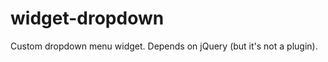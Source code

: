 widget-dropdown
===============

Custom dropdown menu widget. Depends on jQuery (but it's not a plugin).